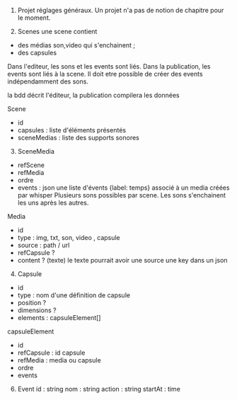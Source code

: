 1. Projet
   réglages généraux.
   Un projet n'a pas de notion de chapitre pour le moment.

2. Scenes
   une scene contient

- des médias son,video qui s'enchainent ;
- des capsules

Dans l'editeur, les sons et les events sont liés.
Dans la publication, les events sont liés à la scene.
Il doit etre possible de créer des events indépendamment des sons.

la bdd décrit l'éditeur, la publication compilera les données

Scene

- id
- capsules : liste d'éléments présentés
- sceneMedias : liste des supports sonores

3. SceneMedia

- refScene
- refMedia
- ordre
- events : json
  une liste d'évents {label: temps} associé à un media créées par whisper
  Plusieurs sons possibles par scene.
  Les sons s'enchainent les uns après les autres.

Media

- id
- type : img, txt, son, video , capsule
- source : path / url
- refCapsule ?
- content ? (texte) le texte pourrait avoir une source une key dans un json

4. Capsule

- id
- type : nom d'une définition de capsule
- position ?
- dimensions ?
- elements : capsuleElement[]

capsuleElement

- id
- refCapsule : id capsule
- refMedia : media ou capsule
- ordre
- events

6. Event
   id : string
   nom : string
   action : string
   startAt : time
